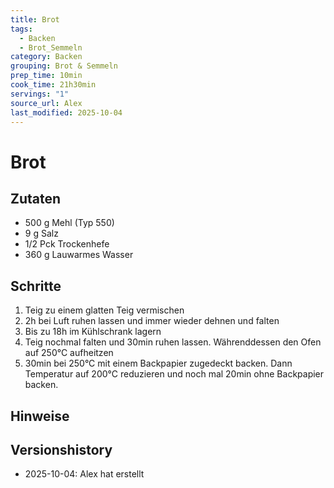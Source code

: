 ```yaml
---
title: Brot
tags:
  - Backen
  - Brot_Semmeln
category: Backen
grouping: Brot & Semmeln
prep_time: 10min
cook_time: 21h30min
servings: "1"
source_url: Alex
last_modified: 2025-10-04
---
```

# Brot

## Zutaten
- 500 g Mehl (Typ 550)
- 9 g Salz
- 1/2 Pck Trockenhefe
- 360 g Lauwarmes Wasser

## Schritte
1. Teig zu einem glatten Teig vermischen
2. 2h bei Luft ruhen lassen und immer wieder dehnen und falten
3. Bis zu 18h im Kühlschrank lagern
4. Teig nochmal falten und 30min ruhen lassen. Währenddessen den Ofen auf 250°C aufheitzen
5. 30min bei 250°C mit einem Backpapier zugedeckt backen. Dann Temperatur auf 200°C reduzieren und noch mal 20min ohne Backpapier backen. 

## Hinweise
  

## Versionshistory
- 2025-10-04: Alex hat erstellt

  

<!-- Ende der Vorlage -->
<!-- MARKER FOR MAPPER SCRIPT -->